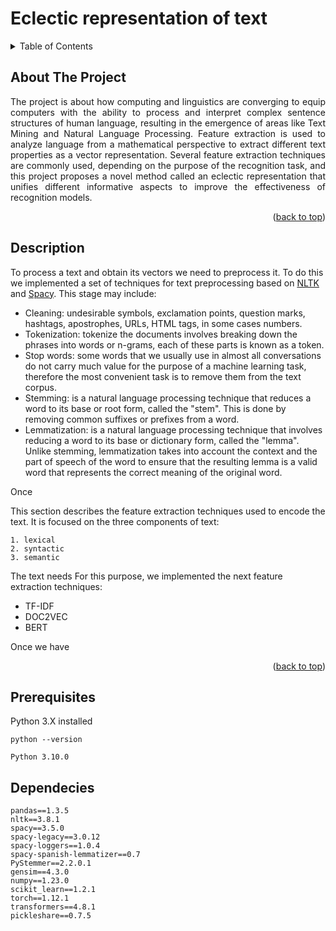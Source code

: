 # Eclectic representation of text
<a name="readme-top"></a>

<!-- TABLE OF CONTENTS -->
<details>
  <summary>Table of Contents</summary>
  <ol>
    <li>
      <a href="#about-the-project">About The Project</a>
    </li>
  </ol>
  <li>
    <a href="#description">Description</a>
  </li>
</details>

<!-- ABOUT THE PROJECT -->
## About The Project

<p style="text-align: justify;">The project is about how computing and linguistics are converging to equip computers with the ability to process and interpret complex sentence structures of human language, resulting in the emergence of areas like Text Mining and Natural Language Processing. Feature extraction is used to analyze language from a mathematical perspective to extract different text properties as a vector representation. Several feature extraction techniques are commonly used, depending on the purpose of the recognition task, and this project proposes a novel method called an eclectic representation that unifies different informative aspects to improve the effectiveness of recognition models.</p>

<p align="right">(<a href="#readme-top">back to top</a>)</p>

## Description
To process a text and obtain its vectors we need to preprocess it. To do this we implemented a set of techniques for text preprocessing based on [NLTK](https://www.nltk.org/) and [Spacy](https://spacy.io/).
This stage may include:
* Cleaning: undesirable symbols, exclamation points, question marks, hashtags, apostrophes, URLs, HTML tags, in some cases numbers.
* Tokenization: tokenize the documents involves breaking down the phrases into words or n-grams, each of these parts is known as a token.
* Stop words: some words that we usually use in almost all conversations do not carry much value for the purpose of a machine learning task, therefore the most convenient task is to remove them from the text corpus.
* Stemming: is a natural language processing technique that reduces a word to its base or root form, called the "stem". This is done by removing common suffixes or prefixes from a word.
* Lemmatization: is a natural language processing technique that involves reducing a word to its base or dictionary form, called the "lemma". Unlike stemming, lemmatization takes into account the context and the part of speech of the word to ensure that the resulting lemma is a valid word that represents the correct meaning of the original word.

Once 

This section describes the feature extraction techniques used to encode the text. 
It is focused on the three components of text: 
```
1. lexical
2. syntactic
3. semantic
```
The text needs 
For this purpose, we implemented the next feature extraction techniques:
* TF-IDF
* DOC2VEC
* BERT

Once we have 
<p align="right">(<a href="#readme-top">back to top</a>)</p>

## Prerequisites
Python 3.X installed
```
python --version

Python 3.10.0

```


## Dependecies
```
pandas==1.3.5
nltk==3.8.1
spacy==3.5.0
spacy-legacy==3.0.12
spacy-loggers==1.0.4
spacy-spanish-lemmatizer==0.7
PyStemmer==2.2.0.1
gensim==4.3.0
numpy==1.23.0
scikit_learn==1.2.1
torch==1.12.1
transformers==4.8.1
pickleshare==0.7.5
```
